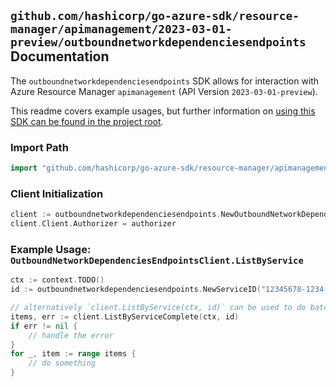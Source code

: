 
## `github.com/hashicorp/go-azure-sdk/resource-manager/apimanagement/2023-03-01-preview/outboundnetworkdependenciesendpoints` Documentation

The `outboundnetworkdependenciesendpoints` SDK allows for interaction with Azure Resource Manager `apimanagement` (API Version `2023-03-01-preview`).

This readme covers example usages, but further information on [using this SDK can be found in the project root](https://github.com/hashicorp/go-azure-sdk/tree/main/docs).

### Import Path

```go
import "github.com/hashicorp/go-azure-sdk/resource-manager/apimanagement/2023-03-01-preview/outboundnetworkdependenciesendpoints"
```


### Client Initialization

```go
client := outboundnetworkdependenciesendpoints.NewOutboundNetworkDependenciesEndpointsClientWithBaseURI("https://management.azure.com")
client.Client.Authorizer = authorizer
```


### Example Usage: `OutboundNetworkDependenciesEndpointsClient.ListByService`

```go
ctx := context.TODO()
id := outboundnetworkdependenciesendpoints.NewServiceID("12345678-1234-9876-4563-123456789012", "example-resource-group", "serviceName")

// alternatively `client.ListByService(ctx, id)` can be used to do batched pagination
items, err := client.ListByServiceComplete(ctx, id)
if err != nil {
	// handle the error
}
for _, item := range items {
	// do something
}
```
